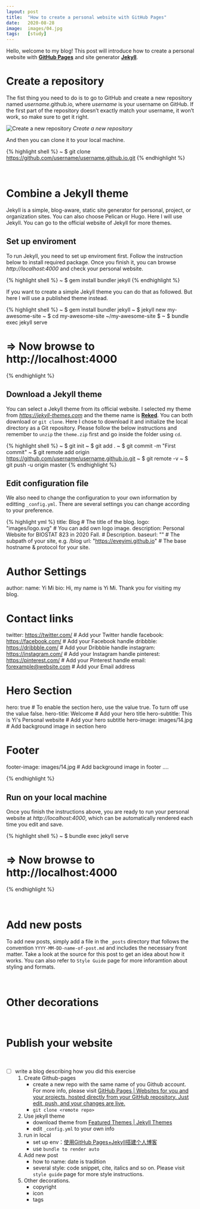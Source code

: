 ```yaml
---
layout: post
title:  "How to create a personal website with GitHub Pages"
date:   2020-08-28
image:  images/04.jpg
tags:   [study]
---
```


Hello, welcome to my blog! This post will introduce how to create a personal website with **[GitHub Pages][GitHub Pages]** and site generator **[Jekyll][Jekyll]**.

# Create a repository
The fist thing you need to do is to go to GitHub and create a new repository named *username*.github.io, where *username* is your username on GitHub. If the first part of the repository doesn’t exactly match your username, it won’t work, so make sure to get it right.

![Create a new repository]({{site.baseurl}}/images/HW1/repo.png)
*Create a new repository*

And then you can clone it to your local machine.

{% highlight shell %}
~ $ git clone https://github.com/username/username.github.io.git
{% endhighlight %}

<br>

# Combine a Jekyll theme
Jekyll is a simple, blog-aware, static site generator for personal, project, or organization sites. You can also choose Pelican or Hugo. Here I will use Jekyll. You can go to the official website of Jekyll for more themes.

## Set up enviroment

To run Jekyll, you need to set up enviroment first. Follow the instruction below to install required package. Once you finish it, you can browse *http://localhost:4000* and check your personal website.

{% highlight shell %}
~ $ gem install bundler jekyll
{% endhighlight %}

If you want to create a simple Jekyll theme you can do that as followed. But here I will use a published theme instead. 

{% highlight shell %}
~ $ gem install bundler jekyll
~ $ jekyll new my-awesome-site
~ $ cd my-awesome-site
~/my-awesome-site $
~ $ bundle exec jekyll serve
# => Now browse to http://localhost:4000
{% endhighlight %}

## Download a Jekyll theme

You can select a Jekyll theme from its official website. I selected my theme from *https://jekyll-themes.com* and the theme name is **[Reked][Reked]**. You can both download or `git clone`. Here I chose to download it and initialize the local directory as a Git repository. Please follow the below instructions and remember to `unzip` the `theme.zip` first and go inside the folder using `cd`.

{% highlight shell %}
~ $ git init
~ $ git add .
~ $ git commit -m "First commit"
~ $ git remote add origin https://github.com/username/username.github.io.git
~ $ git remote -v
~ $ git push -u origin master
{% endhighlight %}

## Edit configuration file

We also need to change the configuration to your own information by editting `_config.yml`. There are several settings you can change according to your preference.

{% highlight yml %}
title: Blog # The title of the blog.
logo: "images/logo.svg" # You can add own logo image.
description: Personal Website for BIOSTAT 823 in 2020 Fall. # Description.
baseurl: "" # The subpath of your site, e.g. /blog
url: "https://eveyimi.github.io" # The base hostname & protocol for your site.

# Author Settings
author:
  name: Yi Mi
  bio: Hi, my name is Yi Mi. Thank you for visiting my blog.

# Contact links
twitter: https://twitter.com/ # Add your Twitter handle
facebook: https://facebook.com/ # Add your Facebook handle
dribbble: https://dribbble.com/ # Add your Dribbble handle
instagram: https://instagram.com/ # Add your Instagram handle
pinterest: https://pinterest.com/ # Add your Pinterest handle
email: forexample@website.com # Add your Email address

# Hero Section
hero: true # To enable the section hero, use the value true. To turn off use the value false.
hero-title: Welcome # Add your hero title
hero-subtitle: This is Yi's Personal website # Add your hero subtitle
hero-image: images/14.jpg # Add background image in section hero

# Footer
footer-image: images/14.jpg # Add background image in footer
....

{% endhighlight %}


## Run on your local machine

Once you finish the instructions above, you are ready to run your personal website at *http://localhost:4000*, which can be automatically rendered each time you edit and save.

{% highlight shell %}
~ $ bundle exec jekyll serve
# => Now browse to http://localhost:4000
{% endhighlight %}

<br>

# Add new posts

To add new posts, simply add a file in the `_posts` directory that follows the convention `YYYY-MM-DD-name-of-post.md` and includes the necessary front matter. Take a look at the source for this post to get an idea about how it works. You can also refer to `Style Guide` page for more inforamtion about styling and formats.

<br>

# Other decorations


<br>



# Publish your website


<br>


- [ ] write a blog describing how you did this exercise
	1. Create Github-pages
		- create a new repo with the same name of you Github account. 
        For more info, please visit [GitHub Pages | Websites for you and your projects, hosted directly from your GitHub repository. Just edit, push, and your changes are live.](https://pages.github.com/)
		- `git clone <remote repo>`
	2. Use jekyll theme
		- download theme from [Featured Themes | Jekyll Themes](https://jekyll-themes.com/)
		- edit `_config.yml` to your own info
	3. run in local
		- set up env：[使用GitHub Pages+Jekyll搭建个人博客](https://stidio.github.io/2016/11/build_blog_with_github_and_jekyll/)
		- use `bundle to render auto`
	4. Add new post
		- how to name: date is tradition
		- several style: code snippet, cite, italics and so on. Please visit `style guide` page for more style instructions.
	5. Other decorations.
		- copyright
		- icon
		- tags

[GitHub Pages]: https://pages.github.com/
[Jekyll]: https://jekyllrb.com/
[Reked]: https://jekyll-themes.com/reked/